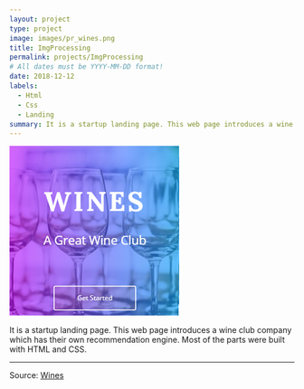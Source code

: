 ```yaml
---
layout: project
type: project
image: images/pr_wines.png
title: ImgProcessing
permalink: projects/ImgProcessing
# All dates must be YYYY-MM-DD format!
date: 2018-12-12
labels:
  - Html
  - Css
  - Landing 
summary: It is a startup landing page. This web page introduces a wine club company which has their own recommendation engine. Most of the parts were built with HTML and CSS.
---
```


<img class="ui medium left floated rounded image" src="../images/pr_wines.png">

It is a startup landing page. This web page introduces a wine club company which has their own recommendation engine. Most of the parts were built with HTML and CSS.

<hr>

Source: <a href="https://github.com/Barklim/wines"><i class="large github icon "></i>Wines</a>
